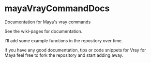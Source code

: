 mayaVrayCommandDocs
===================

Documentation for Maya's vray commands

See the wiki-pages for documentation.

I'll add some example functions in the repository over time.

If you have any good documentation, tips or code snippets for Vray for Maya feel free to fork the repository and start adding away.

